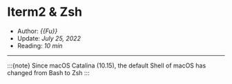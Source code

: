 # Iterm2 & Zsh

- Author: *{{Fu}}*
- Update: *July 25, 2022*
- Reading: *10 min*

---






:::{note}
Since macOS Catalina (10.15), the default Shell of macOS has changed from Bash to Zsh
:::

